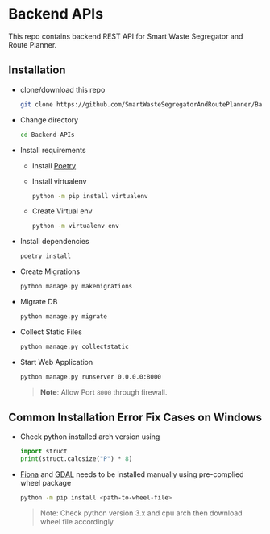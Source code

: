 # Backend APIs

This repo contains backend REST API for Smart Waste Segregator and Route Planner.

## Installation

- clone/download this repo

  ```bash
  git clone https://github.com/SmartWasteSegregatorAndRoutePlanner/Backend-APIs.git
  ```

- Change directory

  ```bash
  cd Backend-APIs
  ```

- Install requirements
  
  - Install [Poetry](https://python-poetry.org/docs/)
  
  - Install virtualenv
  
    ```bash
    python -m pip install virtualenv
    ```

  - Create Virtual env
  
    ```bash
    python -m virtualenv env
    ```

- Install dependencies

  ```bash
  poetry install
  ```

- Create Migrations

  ```bash
  python manage.py makemigrations
  ```

- Migrate DB

  ```bash
  python manage.py migrate
  ```
  
- Collect Static Files

  ```bash
  python manage.py collectstatic
  ```

- Start Web Application

  ```bash
  python manage.py runserver 0.0.0.0:8000
  ```

  > **Note**: Allow Port `8000` through firewall.

## Common Installation Error Fix Cases on Windows

- Check python installed arch version using

  ```python
  import struct
  print(struct.calcsize("P") * 8)
  ```

- [Fiona](https://www.lfd.uci.edu/~gohlke/pythonlibs/#fiona) and [GDAL](https://www.lfd.uci.edu/~gohlke/pythonlibs/#gdal) needs to be installed manually using pre-complied wheel package

  ```bash
  python -m pip install <path-to-wheel-file>
  ```

  > Note: Check python version 3.x and cpu arch then download wheel file accordingly
